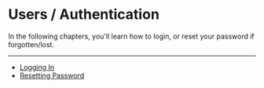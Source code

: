 # Users / Authentication

In the following chapters, you'll learn how to login, or reset your password if forgotten/lost.

---

* [Logging In](/authentication/logging-in.md)
* [Resetting Password](/authentication/resetting-password.md)



